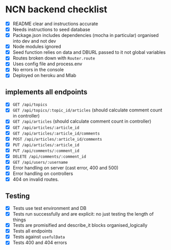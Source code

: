# NCN backend checklist
- [X] README clear and instructions accurate
- [X] Needs instructions to seed database
- [X] Package.json includes dependencies (mocha in particular) organised into dev and not dev
- [X] Node modules ignored
- [X] Seed function relies on data and DBURL passed to it not global variables
- [X] Routes broken down with `Router.route`
- [X] Uses config file and process.env
- [X] No errors in the console
- [X] Deployed on heroku and Mlab

## implements all endpoints
- [X] `GET /api/topics`
- [X] `GET /api/topics/:topic_id/articles` (should calculate comment count in controller)
- [X] `GET /api/articles`  (should calculate comment count in controller)
- [X] `GET /api/articles/:article_id`
- [X] `GET /api/articles/:article_id/comments`
- [X] `POST /api/articles/:article_id/comments`
- [X] `PUT /api/articles/:article_id`
- [X] `PUT /api/comments/:comment_id`
- [X] `DELETE /api/comments/:comment_id`
- [X]  `GET /api/users/:username`
- [X] Error handling on server (cast error, 400 and 500)
- [X] Error handling on controllers
- [X] 404 on invalid routes.

## Testing 
- [X] Tests use test environment and DB
- [X] Tests run successfully and are explicit: no just testing the length of things
- [X] Tests are promisified and describe_it blocks organised_logically
- [X] Tests all endpoints
- [X] Tests against `usefulData`
- [X] Tests 400 and 404 errors